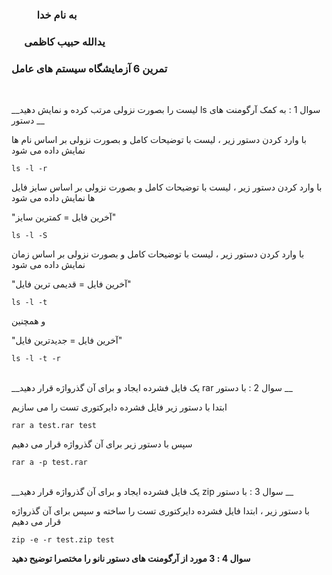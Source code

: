 ### &emsp; &emsp; به نام خدا ###
### &emsp; یدالله حبیب کاظمی ###
### تمرین 6 آزمایشگاه سیستم های عامل ###
<br>

__لیست را بصورت نزولی مرتب کرده و نمایش دهید ls سوال 1 : به کمک آرگومنت های دستور __

با وارد کردن دستور زیر ، لیست با توضیحات کامل و بصورت نزولی بر اساس نام ها نمایش داده می شود

`ls -l -r`

با وارد کردن دستور زیر ، لیست با توضیحات کامل و بصورت نزولی بر اساس سایز فایل ها نمایش داده می شود

"آخرین فایل = کمترین سایز"

`ls -l -S`

با وارد کردن دستور زیر ، لیست با توضیحات کامل و بصورت نزولی بر اساس زمان نمایش داده می شود

"آخرین فایل = قدیمی ترین فایل"

`ls -l -t`

و همچنین

"آخرین فایل = جدیدترین فایل"

`ls -l -t -r`
<br><br>

__یک فایل فشرده ایجاد و برای آن گذرواژه قرار دهید rar سوال 2 : با دستور __

ابتدا با دستور زیر فایل فشرده دایرکتوری تست را می سازیم

`rar a test.rar test`

سپس با دستور زیر برای آن  گذرواژه قرار می دهیم 

`rar a -p test.rar`
<br><br>

__یک فایل فشرده ایجاد و برای آن گذرواژه قرار دهید zip سوال 3 : با دستور __

با دستور زیر ، ابتدا فایل فشرده دایرکتوری تست را ساخته و سپس برای آن گذرواژه قرار می دهیم

`zip -e -r test.zip test`
<br>

__سوال 4 : 3 مورد از آرگومنت های دستور نانو را مختصرا توضیح دهید__


